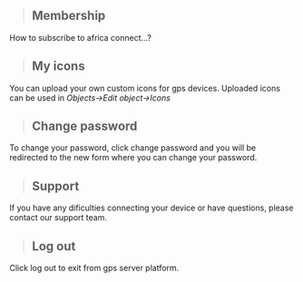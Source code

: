 >## Membership

 How to subscribe to africa connect...?

>## My icons

You can upload your own custom icons for gps devices. Uploaded icons can be used in *Objects->Edit object->Icons*

>## Change password

To change your password, click change password and you will be redirected to the new form where you can change your password.

>## Support

If you have any dificulties connecting your device or have questions, please contact our support team.

>## Log out

Click log out to exit from gps server platform.